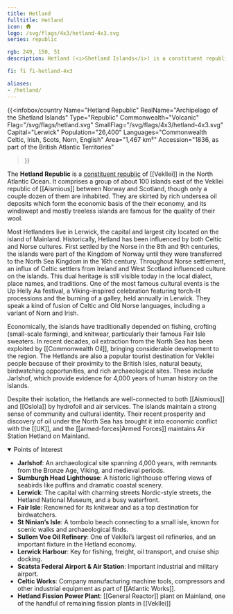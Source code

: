 ```yaml
---
title: Hetland
fulltitle: Hetland
icon: 🛖
logo: /svg/flags/4x3/hetland-4x3.svg
series: republic

rgb: 249, 150, 51
description: Hetland (<i>Shetland Islands</i>) is a constituent republic of Vekllei located in the North Atlantic Ocean.

fi: fi fi-hetland-4x3

aliases:
- /hetland/
---
```

{{<infobox/country
	 Name="Hetland Republic"
	 RealName="Archipelago of the Shetland Islands"
	 Type="Republic"
	 Commonwealth="Volcanic"
	 Flag="/svg/flags/hetland.svg"
	 SmallFlag="/svg/flags/4x3/hetland-4x3.svg"
	 Capital="Lerwick"
	 Population="26,400"
	 Languages="Commonwealth Celtic, Irish, Scots, Norn, English"
	 Area="1,467 km²"
	 Accession="1836, as part of the British Atlantic Territories"
 >}}

The <span class="fi fi-hetland-4x3"></span> **Hetland Republic** is a [constituent republic](/republics/) of [[Vekllei]] in the North Atlantic Ocean. It comprises a group of about 100 islands east of the Vekllei republic of [[Aismious]] between Norway and Scotland, though only a couple dozen of them are inhabited. They are skirted by rich undersea oil deposits which form the economic basis of the their economy, and its windswept and mostly treeless islands are famous for the quality of their wool.

Most Hetlanders live in Lerwick, the capital and largest city located on the island of Mainland. Historically, Hetland has been influenced by both Celtic and Norse cultures. First settled by the Norse in the 8th and 9th centuries, the islands were part of the Kingdom of Norway until they were transferred to the North Sea Kingdom in the 16th century. Throughout Norse settlement, an influx of Celtic settlers from Ireland and West Scotland influenced culture on the islands. This dual heritage is still visible today in the local dialect, place names, and traditions. One of the most famous cultural events is the Up Helly Aa festival, a Viking-inspired celebration featuring torch-lit processions and the burning of a galley, held annually in Lerwick. They speak a kind of fusion of Celtic and Old Norse languages, including a variant of Norn and Irish.

Economically, the islands have traditionally depended on fishing, crofting (small-scale farming), and knitwear, particularly their famous Fair Isle sweaters. In recent decades, oil extraction from the North Sea has been exploited by [[Commonwealth Oil]], bringing considerable development to the region. The Hetlands are also a popular tourist destination for Vekllei people because of their proximity to the British Isles, natural beauty, birdwatching opportunities, and rich archaeological sites. These include Jarlshof, which provide evidence for 4,000 years of human history on the islands.

Despite their isolation, the Hetlands are well-connected to both [[Aismious]] and [[Oslola]] by hydrofoil and air services. The islands maintain a strong sense of community and cultural identity. Their recent prosperity and discovery of oil under the North Sea has brought it into economic conflict with the [[UK]], and the [[armed-forces|Armed Forces]] maintains Air Station Hetland on Mainland.

<details open>
<summary>Points of Interest</summary>

* **Jarlshof**: An archaeological site spanning 4,000 years, with remnants from the Bronze Age, Viking, and medieval periods.
* **Sumburgh Head Lighthouse**: A historic lighthouse offering views of seabirds like puffins and dramatic coastal scenery.
* **Lerwick**: The capital with charming streets Nordic-style streets, the Hetland National Museum, and a busy waterfront.
* **Fair Isle**: Renowned for its knitwear and as a top destination for birdwatchers.
* **St Ninian’s Isle**: A tombolo beach connecting to a small isle, known for scenic walks and archaeological finds.
* **Sullom Voe Oil Refinery**: One of Vekllei’s largest oil refineries, and an important fixture in the Hetland economy.
* **Lerwick Harbour**: Key for fishing, freight, oil transport, and cruise ship docking.
* **Scatsta Federal Airport & Air Station**: Important industrial and military airport.
* **Celtic Works**: Company manufacturing machine tools, compressors and other industrial equipment as part of [[Atlantic Works]].
* **Hetland Fission Power Plant**: [[General Reactor]] plant on Mainland, one of the handful of remaining fission plants in [[Vekllei]]
</details>


